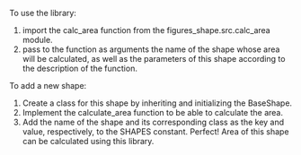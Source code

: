 To use the library:
1. import the calc_area function from the figures_shape.src.calc_area module.
2. pass to the function as arguments the name of the shape whose area will be calculated, as well as the parameters of this shape according to the description of the function.

To add a new shape:
1. Create a class for this shape by inheriting and initializing the BaseShape.
2. Implement the calculate_area function to be able to calculate the area. 
3. Add the name of the shape and its corresponding class as the key and value, respectively, to the SHAPES constant.
Perfect! Area of this shape can be calculated using this library.
